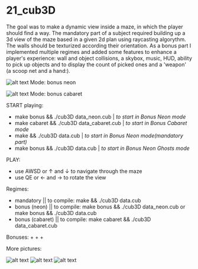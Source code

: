 # 21_cub3D

The goal was to make a dynamic view inside a maze, in which the player should find a way. The mandatory part of a subject required building up a 3d view of the maze based in a given 2d plan using raycasting algorythm. The walls should be texturized according their orientation.
As a bonus part I implemented multiple regimes and added some features to enhance a player's experience: wall and object collisions, a skybox, music, HUD, ability to pick up objects and to display the count of picked ones and a 'weapon' (a scoop net and a hand:). 

![alt text](rendered_scenes/neon1.png)
Mode: bonus neon

![alt text](rendered_scenes/fire1.png)
Mode: bonus cabaret


START playing:
- make bonus && ./cub3D data_neon.cub | *to start in Bonus Neon mode*
- make cabaret && ./cub3D data_cabaret.cub | *to start in Bonus Cabaret mode*
- make && ./cub3D data.cub | *to start in Bonus Neon mode(mandatory part)*
- make bonus && ./cub3D data.cub | *to start in Bonus Neon Ghosts mode*

PLAY:
- use AWSD or ↑ and ↓ to navigate through the maze
- use QE or ← and → to rotate the view

Regimes:
- mandatory || to compile: make && ./cub3D data.cub
- bonus (neon) || to compile: make bonus && ./cub3D data_neon.cub or make bonus && ./cub3D data.cub
- bonus (cabaret) || to compile: make cabaret && ./cub3D data_cabaret.cub

Bonuses:
+
+
+




More pictures:

![alt text](rendered_scenes/fire2.png)
![alt text](rendered_scenes/ghost1.png)
![alt text](rendered_scenes/neon2.png)

